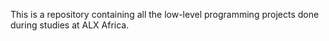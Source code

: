 This is a repository containing all the low-level programming projects done during studies at ALX Africa.
